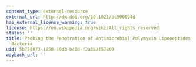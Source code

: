 ```yaml
---
content_type: external-resource
external_url: http://dx.doi.org/10.1021/bc500094d
has_external_license_warning: true
license: https://en.wikipedia.org/wiki/All_rights_reserved
status: ''
title: Probing the Penetration of Antimicrobial Polymyxin Lipopeptides into Gram-negative
  Bacteria
uid: 5b758873-1850-49d3-b40d-f2a382f57809
wayback_url: ''
---
```

